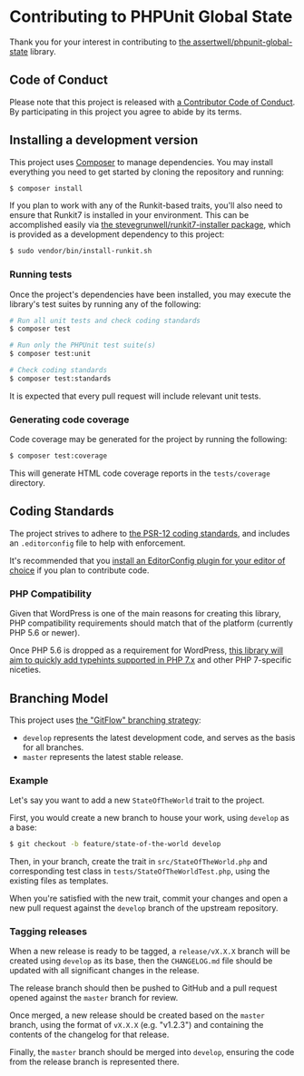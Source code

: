 # Contributing to PHPUnit Global State

Thank you for your interest in contributing to [the assertwell/phpunit-global-state](https://github.com/assertwell/phpunit-global-state) library.


## Code of Conduct

Please note that this project is released with [a Contributor Code of Conduct](CODE_OF_CONDUCT.md). By participating in this project you agree to abide by its terms.


## Installing a development version

This project uses [Composer](https://getcomposer.org) to manage dependencies. You may install everything you need to get started by cloning the repository and running:

```sh
$ composer install
```

If you plan to work with any of the Runkit-based traits, you'll also need to ensure that Runkit7 is installed in your environment. This can be accomplished easily via [the stevegrunwell/runkit7-installer package](https://github.com/stevegrunwell/runkit7-installer), which is provided as a development dependency to this project:

```sh
$ sudo vendor/bin/install-runkit.sh
```


### Running tests

Once the project's dependencies have been installed, you may execute the library's test suites by running any of the following:

```sh
# Run all unit tests and check coding standards
$ composer test

# Run only the PHPUnit test suite(s)
$ composer test:unit

# Check coding standards
$ composer test:standards
```

It is expected that every pull request will include relevant unit tests.


### Generating code coverage

Code coverage may be generated for the project by running the following:

```sh
$ composer test:coverage
```

This will generate HTML code coverage reports in the `tests/coverage` directory.


## Coding Standards

The project strives to adhere to [the PSR-12 coding standards](https://www.php-fig.org/psr/psr-12/), and includes an `.editorconfig` file to help with enforcement.

It's recommended that you [install an EditorConfig plugin for your editor of choice](https://editorconfig.org/) if you plan to contribute code.


### PHP Compatibility

Given that WordPress is one of the main reasons for creating this library, PHP compatibility requirements should match that of the platform (currently PHP 5.6 or newer).

Once PHP 5.6 is dropped as a requirement for WordPress, [this library will aim to quickly add typehints supported in PHP 7.x](https://github.com/assertwell/phpunit-global-state/issues/8) and other PHP 7-specific niceties.


## Branching Model

This project uses [the "GitFlow" branching strategy](https://www.atlassian.com/git/tutorials/comparing-workflows/gitflow-workflow):

* `develop` represents the latest development code, and serves as the basis for all branches.
* `master` represents the latest stable release.


### Example

Let's say you want to add a new `StateOfTheWorld` trait to the project.

First, you would create a new branch to house your work, using `develop` as a base:

```sh
$ git checkout -b feature/state-of-the-world develop
```

Then, in your branch, create the trait in `src/StateOfTheWorld.php` and corresponding test class in `tests/StateOfTheWorldTest.php`, using the existing files as templates.

When you're satisfied with the new trait, commit your changes and open a new pull request against the `develop` branch of the upstream repository.

### Tagging releases

When a new release is ready to be tagged, a `release/vX.X.X` branch will be created using `develop` as its base, then the `CHANGELOG.md` file should be updated with all significant changes in the release.

The release branch should then be pushed to GitHub and a pull request opened against the `master` branch for review.

Once merged, a new release should be created based on the `master` branch, using the format of `vX.X.X` (e.g. "v1.2.3") and containing the contents of the changelog for that release.

Finally, the `master` branch should be merged into `develop`, ensuring the code from the release branch is represented there.
